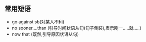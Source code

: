## 常用短语
* go against sb(对某人不利)
* no sooner....than (引导时间状语从句(句子倒装),表示刚一.....就.....)
* now that (既然,引导原因状语从句)